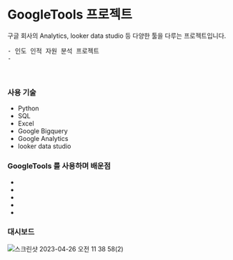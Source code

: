 # GoogleTools 프로젝트

구글 회사의 Analytics, looker data studio 등 다양한 툴을 다루는 프로젝트입니다. 

<pre>
- 인도 인적 자원 분석 프로젝트
- 


</pre> 

### 사용 기술
- Python
- SQL
- Excel
- Google Bigquery
- Google Analytics
- looker data studio

### GoogleTools 를 사용하며 배운점

-  

- 

- 

- 

- 


### 대시보드
 ![스크린샷 2023-04-26 오전 11 38 58(2)](https://user-images.githubusercontent.com/109095108/234453326-9afd6e4e-62c7-419a-b0b0-58dc9654fec7.png)


